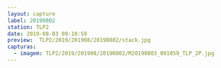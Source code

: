```yaml
---
layout: capture
label: 20190802
station: TLP2
date: 2019-08-03 09:10:59
preview:  TLP2/2019/201908/20190802/stack.jpg
capturas:
  - imagem: TLP2/2019/201908/20190802/M20190803_091059_TLP_2P.jpg
---
```

